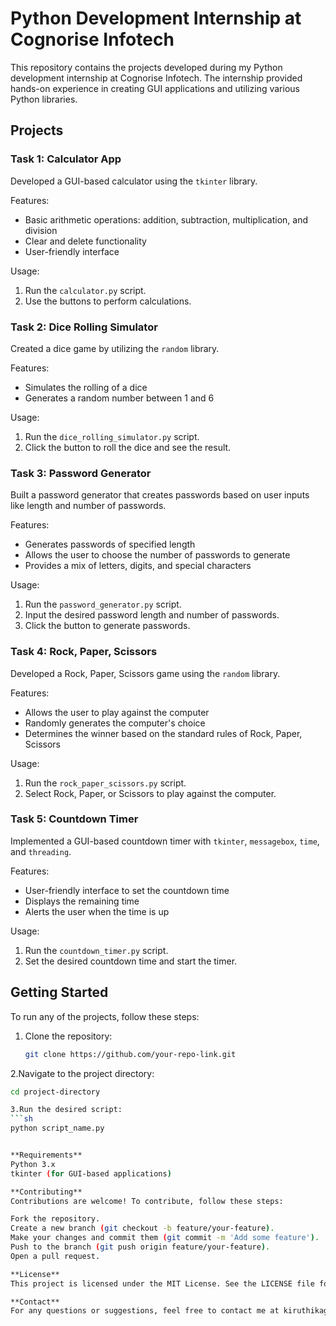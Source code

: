 # Python Development Internship at Cognorise Infotech

This repository contains the projects developed during my Python development internship at Cognorise Infotech. The internship provided hands-on experience in creating GUI applications and utilizing various Python libraries.

## Projects

### Task 1: Calculator App
Developed a GUI-based calculator using the `tkinter` library.

Features:
- Basic arithmetic operations: addition, subtraction, multiplication, and division
- Clear and delete functionality
- User-friendly interface

Usage:
1. Run the `calculator.py` script.
2. Use the buttons to perform calculations.

### Task 2: Dice Rolling Simulator
Created a dice game by utilizing the `random` library.

Features:
- Simulates the rolling of a dice
- Generates a random number between 1 and 6

Usage:
1. Run the `dice_rolling_simulator.py` script.
2. Click the button to roll the dice and see the result.

### Task 3: Password Generator
Built a password generator that creates passwords based on user inputs like length and number of passwords.

Features:
- Generates passwords of specified length
- Allows the user to choose the number of passwords to generate
- Provides a mix of letters, digits, and special characters

Usage:
1. Run the `password_generator.py` script.
2. Input the desired password length and number of passwords.
3. Click the button to generate passwords.

### Task 4: Rock, Paper, Scissors
Developed a Rock, Paper, Scissors game using the `random` library.

Features:
- Allows the user to play against the computer
- Randomly generates the computer's choice
- Determines the winner based on the standard rules of Rock, Paper, Scissors

Usage:
1. Run the `rock_paper_scissors.py` script.
2. Select Rock, Paper, or Scissors to play against the computer.

### Task 5: Countdown Timer
Implemented a GUI-based countdown timer with `tkinter`, `messagebox`, `time`, and `threading`.

Features:
- User-friendly interface to set the countdown time
- Displays the remaining time
- Alerts the user when the time is up

Usage:
1. Run the `countdown_timer.py` script.
2. Set the desired countdown time and start the timer.

## Getting Started
To run any of the projects, follow these steps:

1. Clone the repository:
   ```sh
   git clone https://github.com/your-repo-link.git

   
2.Navigate to the project directory:
  ```sh
  cd project-directory

3.Run the desired script:
  ```sh
  python script_name.py


**Requirements**
Python 3.x
tkinter (for GUI-based applications)

**Contributing**
Contributions are welcome! To contribute, follow these steps:

Fork the repository.
Create a new branch (git checkout -b feature/your-feature).
Make your changes and commit them (git commit -m 'Add some feature').
Push to the branch (git push origin feature/your-feature).
Open a pull request.

**License**
This project is licensed under the MIT License. See the LICENSE file for details.

**Contact**
For any questions or suggestions, feel free to contact me at kiruthikaganesan757@gmail.com.

